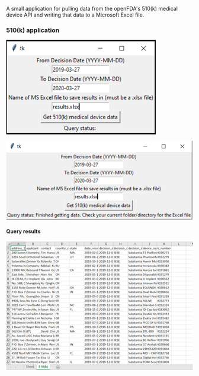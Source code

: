 A small application for pulling data from the openFDA's 510(k)
medical device API and writing that data to a Microsoft Excel 
file.

### **510(k) application**

![Application GUI](images/fda-510k-app.PNG)

![Running a query](images/fda-510k-query-finished.png)

#### **Query results**

![Query results](images/fda-510k-query-results.PNG)
